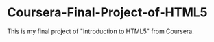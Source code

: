 # Coursera-Final-Project-of-HTML5
This is my final project of "Introduction to HTML5" from Coursera.
